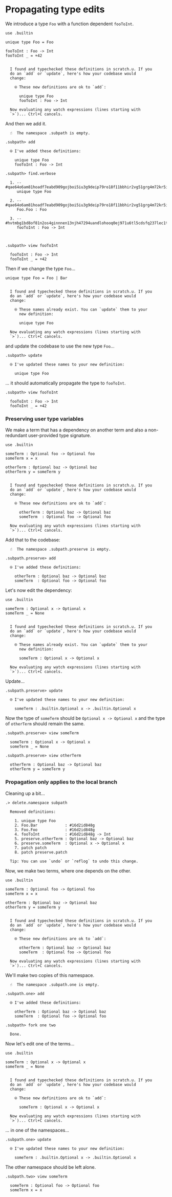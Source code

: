 # Propagating type edits

We introduce a type `Foo` with a function dependent `fooToInt`.

```unison
use .builtin

unique type Foo = Foo

fooToInt : Foo -> Int
fooToInt _ = +42
```

```ucm

  I found and typechecked these definitions in scratch.u. If you
  do an `add` or `update`, here's how your codebase would
  change:
  
    ⍟ These new definitions are ok to `add`:
    
      unique type Foo
      fooToInt : Foo -> Int
   
  Now evaluating any watch expressions (lines starting with
  `>`)... Ctrl+C cancels.

```
And then we add it.

```ucm
  ☝️  The namespace .subpath is empty.

.subpath> add

  ⍟ I've added these definitions:
  
    unique type Foo
    fooToInt : Foo -> Int

.subpath> find.verbose

  1. -- #qae64o6am81hoadf7eabd909gojboi5iu3g9deip79ro18f11bbhir2vg51grg4m72kr5ikdovi6aupttet0nsqil7f0df9nqr10hqg
     unique type Foo
     
  2. -- #qae64o6am81hoadf7eabd909gojboi5iu3g9deip79ro18f11bbhir2vg51grg4m72kr5ikdovi6aupttet0nsqil7f0df9nqr10hqg#0
     Foo.Foo : Foo
     
  3. -- #hvtmbg1bd8of81n2os4ginnnen13njh47294uandlohooq0ej971u6tl5cdsfq237lec1tc007oajc4dee1fmnflqi6ogom3ecemu5g
     fooToInt : Foo -> Int
     
  

.subpath> view fooToInt

  fooToInt : Foo -> Int
  fooToInt _ = +42

```
Then if we change the type `Foo`...

```unison
unique type Foo = Foo | Bar
```

```ucm

  I found and typechecked these definitions in scratch.u. If you
  do an `add` or `update`, here's how your codebase would
  change:
  
    ⍟ These names already exist. You can `update` them to your
      new definition:
    
      unique type Foo
   
  Now evaluating any watch expressions (lines starting with
  `>`)... Ctrl+C cancels.

```
and update the codebase to use the new type `Foo`...

```ucm
.subpath> update

  ⍟ I've updated these names to your new definition:
  
    unique type Foo

```
... it should automatically propagate the type to `fooToInt`.

```ucm
.subpath> view fooToInt

  fooToInt : Foo -> Int
  fooToInt _ = +42

```
### Preserving user type variables

We make a term that has a dependency on another term and also a non-redundant
user-provided type signature.

```unison
use .builtin

someTerm : Optional foo -> Optional foo
someTerm x = x

otherTerm : Optional baz -> Optional baz
otherTerm y = someTerm y
```

```ucm

  I found and typechecked these definitions in scratch.u. If you
  do an `add` or `update`, here's how your codebase would
  change:
  
    ⍟ These new definitions are ok to `add`:
    
      otherTerm : Optional baz -> Optional baz
      someTerm  : Optional foo -> Optional foo
   
  Now evaluating any watch expressions (lines starting with
  `>`)... Ctrl+C cancels.

```
Add that to the codebase:

```ucm
  ☝️  The namespace .subpath.preserve is empty.

.subpath.preserve> add

  ⍟ I've added these definitions:
  
    otherTerm : Optional baz -> Optional baz
    someTerm  : Optional foo -> Optional foo

```
Let's now edit the dependency:

```unison
use .builtin

someTerm : Optional x -> Optional x
someTerm _ = None
```

```ucm

  I found and typechecked these definitions in scratch.u. If you
  do an `add` or `update`, here's how your codebase would
  change:
  
    ⍟ These names already exist. You can `update` them to your
      new definition:
    
      someTerm : Optional x -> Optional x
   
  Now evaluating any watch expressions (lines starting with
  `>`)... Ctrl+C cancels.

```
Update...

```ucm
.subpath.preserve> update

  ⍟ I've updated these names to your new definition:
  
    someTerm : .builtin.Optional x -> .builtin.Optional x

```
Now the type of `someTerm` should be `Optional x -> Optional x` and the
type of `otherTerm` should remain the same.

```ucm
.subpath.preserve> view someTerm

  someTerm : Optional x -> Optional x
  someTerm _ = None

.subpath.preserve> view otherTerm

  otherTerm : Optional baz -> Optional baz
  otherTerm y = someTerm y

```
### Propagation only applies to the local branch

Cleaning up a bit...

```ucm
.> delete.namespace subpath

  Removed definitions:
  
    1. unique type Foo
    2. Foo.Bar            : #16d2id848g
    3. Foo.Foo            : #16d2id848g
    4. fooToInt           : #16d2id848g -> Int
    5. preserve.otherTerm : Optional baz -> Optional baz
    6. preserve.someTerm  : Optional x -> Optional x
    7. patch patch
    8. patch preserve.patch
  
  Tip: You can use `undo` or `reflog` to undo this change.

```
Now, we make two terms, where one depends on the other.

```unison
use .builtin

someTerm : Optional foo -> Optional foo
someTerm x = x

otherTerm : Optional baz -> Optional baz
otherTerm y = someTerm y
```

```ucm

  I found and typechecked these definitions in scratch.u. If you
  do an `add` or `update`, here's how your codebase would
  change:
  
    ⍟ These new definitions are ok to `add`:
    
      otherTerm : Optional baz -> Optional baz
      someTerm  : Optional foo -> Optional foo
   
  Now evaluating any watch expressions (lines starting with
  `>`)... Ctrl+C cancels.

```
We'll make two copies of this namespace.

```ucm
  ☝️  The namespace .subpath.one is empty.

.subpath.one> add

  ⍟ I've added these definitions:
  
    otherTerm : Optional baz -> Optional baz
    someTerm  : Optional foo -> Optional foo

.subpath> fork one two

  Done.

```
Now let's edit one of the terms...

```unison
use .builtin

someTerm : Optional x -> Optional x
someTerm _ = None
```

```ucm

  I found and typechecked these definitions in scratch.u. If you
  do an `add` or `update`, here's how your codebase would
  change:
  
    ⍟ These new definitions are ok to `add`:
    
      someTerm : Optional x -> Optional x
   
  Now evaluating any watch expressions (lines starting with
  `>`)... Ctrl+C cancels.

```
... in one of the namespaces...

```ucm
.subpath.one> update

  ⍟ I've updated these names to your new definition:
  
    someTerm : .builtin.Optional x -> .builtin.Optional x

```
The other namespace should be left alone.

```ucm
.subpath.two> view someTerm

  someTerm : Optional foo -> Optional foo
  someTerm x = x

```
